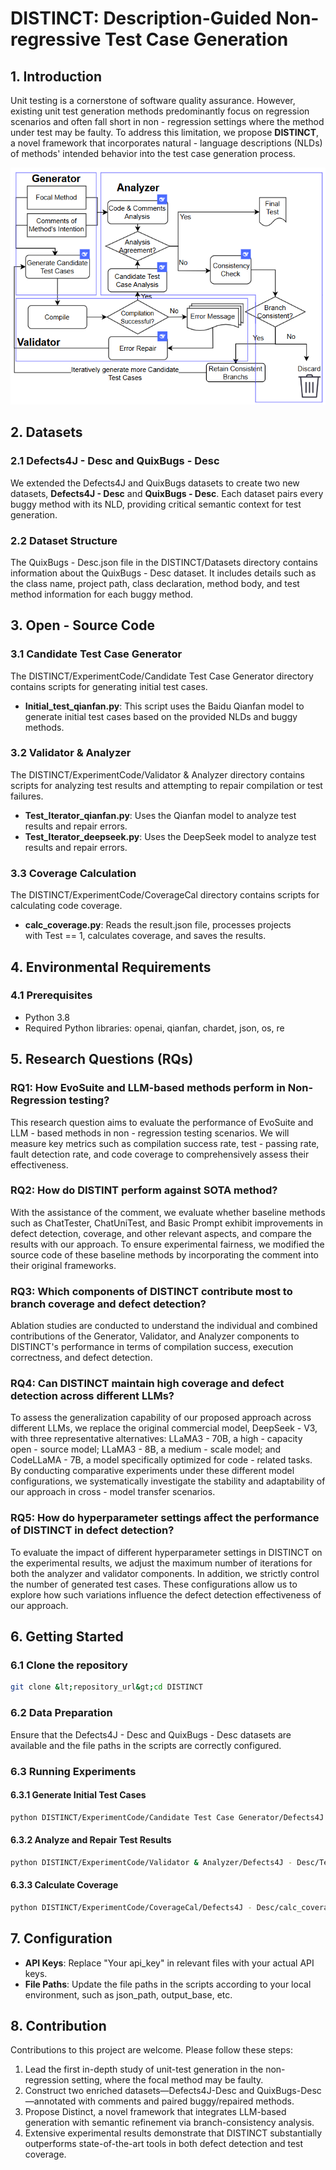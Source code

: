 # **DISTINCT: Description-Guided Non-regressive Test Case Generation**

## **1\. Introduction**

Unit testing is a cornerstone of software quality assurance. However, existing unit test generation methods predominantly focus on regression scenarios and often fall short in non - regression settings where the method under test may be faulty. To address this limitation, we propose ****DISTINCT****, a novel framework that incorporates natural - language descriptions (NLDs) of methods' intended behavior into the test case generation process.

![Framework Overview](img.png)


## **2\. Datasets**

### **2.1 Defects4J - Desc and QuixBugs - Desc**

We extended the Defects4J and QuixBugs datasets to create two new datasets, ****Defects4J - Desc**** and ****QuixBugs - Desc****. Each dataset pairs every buggy method with its NLD, providing critical semantic context for test generation.

### **2.2 Dataset Structure**

The QuixBugs - Desc.json file in the DISTINCT/Datasets directory contains information about the QuixBugs - Desc dataset. It includes details such as the class name, project path, class declaration, method body, and test method information for each buggy method.


## **3\. Open - Source Code**

### **3.1 Candidate Test Case Generator**

The DISTINCT/ExperimentCode/Candidate Test Case Generator directory contains scripts for generating initial test cases.

- ****Initial_test_qianfan.py****: This script uses the Baidu Qianfan model to generate initial test cases based on the provided NLDs and buggy methods.


### **3.2 Validator & Analyzer**

The DISTINCT/ExperimentCode/Validator & Analyzer directory contains scripts for analyzing test results and attempting to repair compilation or test failures.

- ****Test_Iterator_qianfan.py****: Uses the Qianfan model to analyze test results and repair errors.
- ****Test_Iterator_deepseek.py****: Uses the DeepSeek model to analyze test results and repair errors.


### **3.3 Coverage Calculation**

The DISTINCT/ExperimentCode/CoverageCal directory contains scripts for calculating code coverage.

- ****calc_coverage.py****: Reads the result.json file, processes projects with Test == 1, calculates coverage, and saves the results.

## **4\. Environmental Requirements**

### **4.1 Prerequisites**

- Python 3.8
- Required Python libraries: openai, qianfan, chardet, json, os, re


## **5\. Research Questions (RQs)**

### **RQ1: How EvoSuite and LLM-based methods perform in Non-Regression testing?**

This research question aims to evaluate the performance of EvoSuite and LLM - based methods in non - regression testing scenarios. We will measure key metrics such as compilation success rate, test - passing rate, fault detection rate, and code coverage to comprehensively assess their effectiveness.

### **RQ2: How do DISTINT perform against SOTA method?**

With the assistance of the comment, we evaluate whether baseline methods such as ChatTester, ChatUniTest, and Basic Prompt exhibit improvements in defect detection, coverage, and other relevant aspects, and compare the results with our approach. To ensure experimental fairness, we modified the source code of these baseline methods by incorporating the comment into their original frameworks.

### **RQ3: Which components of DISTINCT contribute most to branch coverage and defect detection?**

Ablation studies are conducted to understand the individual and combined contributions of the Generator, Validator, and Analyzer components to DISTINCT's performance in terms of compilation success, execution correctness, and defect detection.

### **RQ4: Can DISTINCT maintain high coverage and defect detection across different LLMs?**

To assess the generalization capability of our proposed approach across different LLMs, we replace the original commercial model, DeepSeek - V3, with three representative alternatives: LLaMA3 - 70B, a high - capacity open - source model; LLaMA3 - 8B, a medium - scale model; and CodeLLaMA - 7B, a model specifically optimized for code - related tasks. By conducting comparative experiments under these different model configurations, we systematically investigate the stability and adaptability of our approach in cross - model transfer scenarios.

### **RQ5: How do hyperparameter settings affect the performance of DISTINCT in defect detection?**

To evaluate the impact of different hyperparameter settings in DISTINCT on the experimental results, we adjust the maximum number of iterations for both the analyzer and validator components. In addition, we strictly control the number of generated test cases. These configurations allow us to explore how such variations influence the defect detection effectiveness of our approach.


## **6\. Getting Started**

### **6.1 Clone the repository**

```bash
git clone &lt;repository_url&gt;cd DISTINCT
```

### **6.2 Data Preparation**

Ensure that the Defects4J - Desc and QuixBugs - Desc datasets are available and the file paths in the scripts are correctly configured.

### **6.3 Running Experiments**

#### **6.3.1 Generate Initial Test Cases**

```bash
python DISTINCT/ExperimentCode/Candidate Test Case Generator/Defects4J - Desc/Initial_test_qianfan.py
```
#### **6.3.2 Analyze and Repair Test Results**

```bash
python DISTINCT/ExperimentCode/Validator & Analyzer/Defects4J - Desc/Test_Iterator_deepseek.py
```
#### **6.3.3 Calculate Coverage**

```bash
python DISTINCT/ExperimentCode/CoverageCal/Defects4J - Desc/calc_coverage.py
```
## **7\. Configuration**

- ****API Keys****: Replace "Your api_key" in relevant files with your actual API keys.
- ****File Paths****: Update the file paths in the scripts according to your local environment, such as json_path, output_base, etc.

## **8\. Contribution**

Contributions to this project are welcome. Please follow these steps:

1.  Lead the first in-depth study of unit-test generation in the non-regression setting, where the focal method may be faulty.
2.  Construct two enriched datasets—Defects4J-Desc and QuixBugs-Desc—annotated with comments and paired buggy/repaired methods.
3.  Propose Distinct, a novel framework that integrates LLM-based generation with semantic refinement via branch-consistency analysis.
4.  Extensive experimental results demonstrate that DISTINCT substantially outperforms state-of-the-art tools in both defect detection and test coverage.
